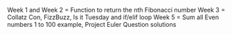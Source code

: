 Week 1 and Week 2 =  Function to return the nth Fibonacci number
Week 3 =  Collatz Con, FizzBuzz, Is it Tuesday and if/elif loop 
Week 5 = Sum all Even numbers 1 to 100 example, Project Euler Question solutions
